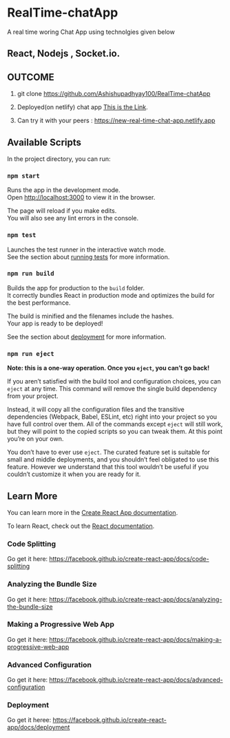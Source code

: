 # RealTime-chatApp
A real time woring Chat App using technolgies given below
## React,  Nodejs , Socket.io.

## OUTCOME

1. git clone https://github.com/Ashishupadhyay100/RealTime-chatApp

2. Deployed(on netlify) chat app  [This is the Link](https://new-real-time-chat-app.netlify.app).

3. Can try it with your peers : https://new-real-time-chat-app.netlify.app


## Available Scripts

In the project directory, you can run:

### `npm start`

Runs the app in the development mode.<br>
Open [http://localhost:3000](http://localhost:3000) to view it in the browser.

The page will reload if you make edits.<br>
You will also see any lint errors in the console.

### `npm test`

Launches the test runner in the interactive watch mode.<br>
See the section about [running tests](https://facebook.github.io/create-react-app/docs/running-tests) for more information.

### `npm run build`

Builds the app for production to the `build` folder.<br>
It correctly bundles React in production mode and optimizes the build for the best performance.

The build is minified and the filenames include the hashes.<br>
Your app is ready to be deployed!

See the section about [deployment](https://facebook.github.io/create-react-app/docs/deployment) for more information.

### `npm run eject`

**Note: this is a one-way operation. Once you `eject`, you can’t go back!**

If you aren’t satisfied with the build tool and configuration choices, you can `eject` at any time. This command will remove the single build dependency from your project.

Instead, it will copy all the configuration files and the transitive dependencies (Webpack, Babel, ESLint, etc) right into your project so you have full control over them. All of the commands except `eject` will still work, but they will point to the copied scripts so you can tweak them. At this point you’re on your own.

You don’t have to ever use `eject`. The curated feature set is suitable for small and middle deployments, and you shouldn’t feel obligated to use this feature. However we understand that this tool wouldn’t be useful if you couldn’t customize it when you are ready for it.

## Learn More

You can learn more in the [Create React App documentation](https://facebook.github.io/create-react-app/docs/getting-started).

To learn React, check out the [React documentation](https://reactjs.org/).

### Code Splitting

Go get it here: https://facebook.github.io/create-react-app/docs/code-splitting

### Analyzing the Bundle Size

Go get it here: https://facebook.github.io/create-react-app/docs/analyzing-the-bundle-size

### Making a Progressive Web App

Go get it here: https://facebook.github.io/create-react-app/docs/making-a-progressive-web-app

### Advanced Configuration

Go get it here: https://facebook.github.io/create-react-app/docs/advanced-configuration

### Deployment

Go get it heree: https://facebook.github.io/create-react-app/docs/deployment
